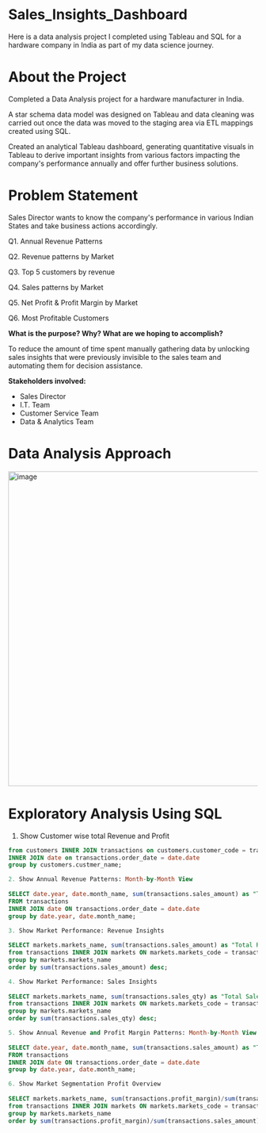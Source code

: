 # Sales_Insights_Dashboard
Here is a data analysis project I completed using Tableau and SQL for a hardware company in India as part of my data science journey.

# About the Project
Completed a Data Analysis project for a hardware manufacturer in India.

A star schema data model was designed on Tableau and data cleaning was carried out once the data was moved to the staging area via ETL mappings created using SQL.

Created an analytical Tableau dashboard, generating quantitative visuals in Tableau to derive important insights from various factors impacting the company's performance annually and offer further business solutions.

# Problem Statement
Sales Director wants to know the company's performance in various Indian States and take business actions accordingly.

Q1. Annual Revenue Patterns

Q2. Revenue patterns by Market 

Q3. Top 5 customers by revenue 

Q4. Sales patterns by Market

Q5. Net Profit & Profit Margin by Market

Q6. Most Profitable Customers

**What is the purpose? Why? What are we hoping to accomplish?**

To reduce the amount of time spent manually gathering data by unlocking sales insights that were previously invisible to the sales team and automating them for decision assistance.

**Stakeholders involved:**

- Sales Director
- I.T. Team
- Customer Service Team
- Data & Analytics Team

# Data Analysis Approach
<img width="635" alt="image" src="https://github.com/jatinsatija/Sales_Insights_Data_Analysis_using_Tableau_and_SQL/assets/44506321/40384a8e-953b-484f-96ab-0a1cb0ccc503">

# Exploratory Analysis Using SQL

1. Show Customer wise total Revenue and Profit
   
``` sql SELECT distinct customers.custmer_name, sum(transactions.profit_margin) as "Total Profit Generated", sum(transactions.sales_amount) as "Total Revenue Generate"
from customers INNER JOIN transactions on customers.customer_code = transactions.customer_code
INNER JOIN date on transactions.order_date = date.date
group by customers.custmer_name; 

2. Show Annual Revenue Patterns: Month-by-Month View
   
SELECT date.year, date.month_name, sum(transactions.sales_amount) as "Total Revenue Generated"
FROM transactions 
INNER JOIN date ON transactions.order_date = date.date 
group by date.year, date.month_name;

3. Show Market Performance: Revenue Insights
   
SELECT markets.markets_name, sum(transactions.sales_amount) as "Total Revenue Generated"
from transactions INNER JOIN markets ON markets.markets_code = transactions.market_code
group by markets.markets_name
order by sum(transactions.sales_amount) desc;

4. Show Market Performance: Sales Insights
   
SELECT markets.markets_name, sum(transactions.sales_qty) as "Total Sales"
from transactions INNER JOIN markets ON markets.markets_code = transactions.market_code
group by markets.markets_name
order by sum(transactions.sales_qty) desc;

5. Show Annual Revenue and Profit Margin Patterns: Month-by-Month View
    
SELECT date.year, date.month_name, sum(transactions.sales_amount) as "Total Revenue Generated", sum(transactions.profit_margin) as "Total Profit Generated"
FROM transactions 
INNER JOIN date ON transactions.order_date = date.date 
group by date.year, date.month_name;

6. Show Market Segmentation Profit Overview
    
SELECT markets.markets_name, sum(transactions.profit_margin)/sum(transactions.sales_amount)*100 as "Total Profit Margin %"
from transactions INNER JOIN markets ON markets.markets_code = transactions.market_code
group by markets.markets_name
order by sum(transactions.profit_margin)/sum(transactions.sales_amount)*100 desc; ```






